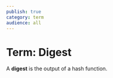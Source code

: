 ```yaml
---
publish: true
category: term
audience: all
---
```

# Term: Digest
A **digest** is the output of a hash function.